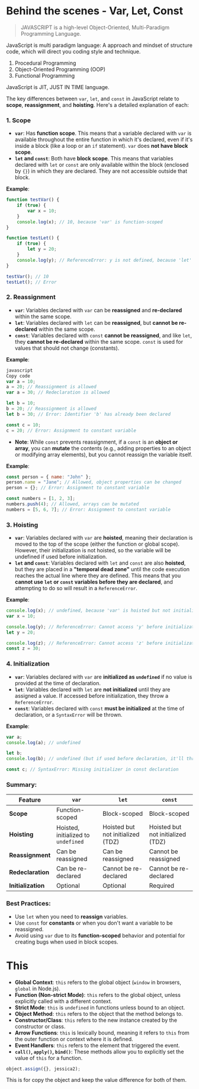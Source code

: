 # Behind the scenes - Var, Let, Const

> JAVASCRIPT is a high-level Object-Oriented, Multi-Paradigm Programming Language.
> 

JavaScript is multi paradigm language: A approach and mindset of structure  code, which will direct you coding style and technique. 

1. Procedural Programming 
2. Object-Oriented Programming (OOP)
3. Functional Programming 

JavaScript is JIT, JUST IN TIME language. 

The key differences between `var`, `let`, and `const` in JavaScript relate to **scope**, **reassignment**, and **hoisting**. Here's a detailed explanation of each:

### 1. **Scope**

- **`var`**: Has **function scope**. This means that a variable declared with `var` is available throughout the entire function in which it's declared, even if it's inside a block (like a loop or an `if` statement). `var` does **not have block scope**.
- **`let` and `const`**: Both have **block scope**. This means that variables declared with `let` or `const` are only available within the block (enclosed by `{}`) in which they are declared. They are not accessible outside that block.

**Example**:

```jsx
function testVar() {
    if (true) {
        var x = 10;
    }
    console.log(x); // 10, because 'var' is function-scoped
}

function testLet() {
    if (true) {
        let y = 20;
    }
    console.log(y); // ReferenceError: y is not defined, because 'let' is block-scoped
}

testVar(); // 10
testLet(); // Error

```

### 2. **Reassignment**

- **`var`**: Variables declared with `var` can be **reassigned** and **re-declared** within the same scope.
- **`let`**: Variables declared with `let` can be **reassigned**, but **cannot be re-declared** within the same scope.
- **`const`**: Variables declared with `const` **cannot be reassigned**, and like `let`, they **cannot be re-declared** within the same scope. `const` is used for values that should not change (constants).

**Example**:

```jsx
javascript
Copy code
var a = 10;
a = 20; // Reassignment is allowed
var a = 30; // Redeclaration is allowed

let b = 10;
b = 20; // Reassignment is allowed
let b = 30; // Error: Identifier 'b' has already been declared

const c = 10;
c = 20; // Error: Assignment to constant variable

```

- **Note**: While `const` prevents reassignment, if a `const` is an **object or array**, you can **mutate** the contents (e.g., adding properties to an object or modifying array elements), but you cannot reassign the variable itself.

**Example**:

```jsx
const person = { name: "John" };
person.name = "Jane"; // Allowed, object properties can be changed
person = {}; // Error: Assignment to constant variable

const numbers = [1, 2, 3];
numbers.push(4); // Allowed, arrays can be mutated
numbers = [5, 6, 7]; // Error: Assignment to constant variable

```

### 3. **Hoisting**

- **`var`**: Variables declared with `var` are **hoisted**, meaning their declaration is moved to the top of the scope (either the function or global scope). However, their initialization is not hoisted, so the variable will be undefined if used before initialization.
- **`let` and `const`**: Variables declared with `let` and `const` are also **hoisted**, but they are placed in a **"temporal dead zone"** until the code execution reaches the actual line where they are defined. This means that you **cannot use `let` or `const` variables before they are declared**, and attempting to do so will result in a `ReferenceError`.

**Example**:

```jsx
console.log(x); // undefined, because 'var' is hoisted but not initialized
var x = 10;

console.log(y); // ReferenceError: Cannot access 'y' before initialization
let y = 20;

console.log(z); // ReferenceError: Cannot access 'z' before initialization
const z = 30;

```

### 4. **Initialization**

- **`var`**: Variables declared with `var` are **initialized as `undefined`** if no value is provided at the time of declaration.
- **`let`**: Variables declared with `let` are **not initialized** until they are assigned a value. If accessed before initialization, they throw a `ReferenceError`.
- **`const`**: Variables declared with `const` **must be initialized** at the time of declaration, or a `SyntaxError` will be thrown.

**Example**:

```jsx
var a;
console.log(a); // undefined

let b;
console.log(b); // undefined (but if used before declaration, it'll throw an error)

const c; // SyntaxError: Missing initializer in const declaration
```

### Summary:

| Feature | `var` | `let` | `const` |
| --- | --- | --- | --- |
| **Scope** | Function-scoped | Block-scoped | Block-scoped |
| **Hoisting** | Hoisted, initialized to `undefined` | Hoisted but not initialized (TDZ) | Hoisted but not initialized (TDZ) |
| **Reassignment** | Can be reassigned | Can be reassigned | Cannot be reassigned |
| **Redeclaration** | Can be re-declared | Cannot be re-declared | Cannot be re-declared |
| **Initialization** | Optional | Optional | Required |

### Best Practices:

- Use `let` when you need to **reassign** variables.
- Use `const` for **constants** or when you don't want a variable to be reassigned.
- Avoid using `var` due to its **function-scoped** behavior and potential for creating bugs when used in block scopes.

# This

- **Global Context**: `this` refers to the global object (`window` in browsers, `global` in Node.js).
- **Function (Non-strict Mode)**: `this` refers to the global object, unless explicitly called with a different context.
- **Strict Mode**: `this` is `undefined` in functions unless bound to an object.
- **Object Method**: `this` refers to the object that the method belongs to.
- **Constructor/Class**: `this` refers to the new instance created by the constructor or class.
- **Arrow Functions**: `this` is lexically bound, meaning it refers to `this` from the outer function or context where it is defined.
- **Event Handlers**: `this` refers to the element that triggered the event.
- **`call()`, `apply()`, `bind()`**: These methods allow you to explicitly set the value of `this` for a function.

```jsx
object.assign({}, jessica2); 
```

This is for copy the object and keep the value difference for both of them.